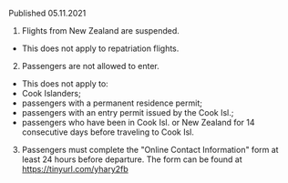Published 05.11.2021
1. Flights from New Zealand are suspended.
- This does not apply to repatriation flights.
2. Passengers are not allowed to enter.
- This does not apply to:
- Cook Islanders;
- passengers with a permanent residence permit;
- passengers with an entry permit issued by the Cook Isl.;
- passengers who have been in Cook Isl. or New Zealand for 14 consecutive days before traveling to Cook Isl.
3. Passengers must complete the "Online Contact Information" form at least 24 hours before departure. The form can be found at <a href="https://tinyurl.com/yhary2fb">https://tinyurl.com/yhary2fb</a>
